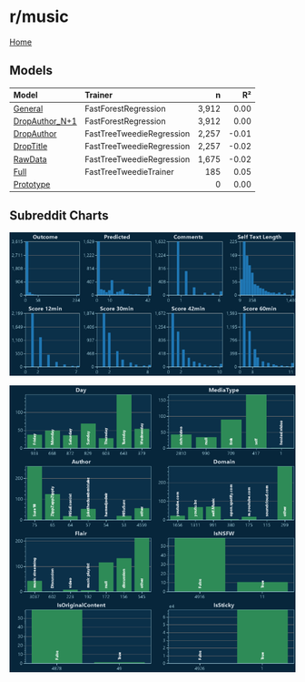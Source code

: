 # r/music

[Home](../index.md)

## Models

|Model|Trainer|n|R²|
|:---|:---|---:|---:|
|[General](models/hunch_music_General.md)|FastForestRegression|3,912|0.00|
|[DropAuthor_N+1](models/hunch_music_DropAuthor_N+1.md)|FastForestRegression|3,912|0.00|
|[DropAuthor](models/hunch_music_DropAuthor.md)|FastTreeTweedieRegression|2,257|-0.01|
|[DropTitle](models/hunch_music_DropTitle.md)|FastTreeTweedieRegression|2,257|-0.02|
|[RawData](models/hunch_music_RawData.md)|FastTreeTweedieRegression|1,675|-0.02|
|[Full](models/hunch_music_Full.md)|FastTreeTweedieTrainer|185|0.05|
|[Prototype](models/hunch_music_Prototype.md)||0|0.00|

## Subreddit Charts

![r/music Distributions](../images/hunch_music_Distributions.png "r/music Distributions")

![r/music Categorical](../images/hunch_music_Catagorical.png "r/music Categorical")

